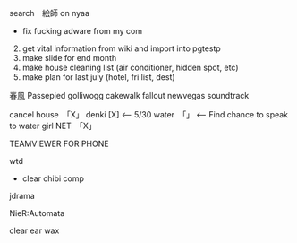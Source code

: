 search　絵師 on nyaa
- fix fucking adware from my com

2. get vital information from wiki and import into pgtestp
3. make slide for end month
5. make house cleaning list (air conditioner, hidden spot, etc)
6. make plan for last july (hotel, fri list, dest)

春風
Passepied
golliwogg cakewalk
fallout newvegas soundtrack

cancel
house　「X」 
denki [X] <-- 5/30
water　「」 <-- Find chance to speak to water girl
NET　「X」

TEAMVIEWER FOR PHONE

wtd
- clear chibi comp 

jdrama

NieR:Automata

clear ear wax
